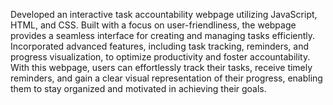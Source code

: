 Developed an interactive task accountability webpage utilizing JavaScript, HTML, and CSS. Built with a focus on user-friendliness, the webpage provides a seamless interface for creating and managing tasks efficiently. Incorporated advanced features, including task tracking, reminders, and progress visualization, to optimize productivity and foster accountability. With this webpage, users can effortlessly track their tasks, receive timely reminders, and gain a clear visual representation of their progress, enabling them to stay organized and motivated in achieving their goals.
